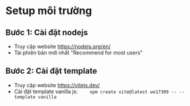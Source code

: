 # Setup môi trường

## Bước 1: Cài đặt nodejs

-   Truy cập website https://nodejs.org/en/
-   Tải phiên bản mới nhất "Recommend for most users"

## Bước 2: Cài đặt template

-   Truy cập website https://vitejs.dev/
-   Cài đặt template vanilla js:
    `    npm create vite@latest we17309 -- --template vanilla`
